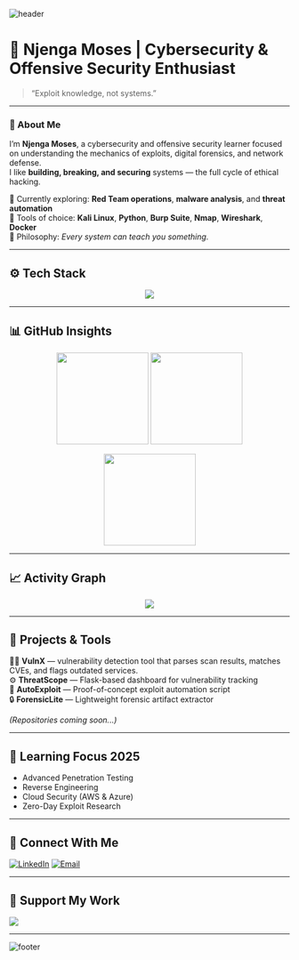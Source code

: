 ![header](https://capsule-render.vercel.app/api?type=waving&color=0:00ff00,100:000000&height=200&text=Njenga%20Moses&fontColor=00ff00&fontAlignY=35&desc=Cybersecurity%20Engineer%20%7C%20Offensive%20Security%20Learner&descAlignY=55)

# 🧠 Njenga Moses | Cybersecurity & Offensive Security Enthusiast

> “Exploit knowledge, not systems.”

---

### 👋 About Me
I’m **Njenga Moses**, a cybersecurity and offensive security learner focused on understanding the mechanics of exploits, digital forensics, and network defense.  
I like **building, breaking, and securing** systems — the full cycle of ethical hacking.

🔹 Currently exploring: **Red Team operations**, **malware analysis**, and **threat automation**  
🔹 Tools of choice: **Kali Linux**, **Python**, **Burp Suite**, **Nmap**, **Wireshark**, **Docker**  
🔹 Philosophy: *Every system can teach you something.*

---

## ⚙️ Tech Stack
<p align="center">
  <img src="https://skillicons.dev/icons?i=python,bash,linux,java,js,react,html,css,flask,docker,mysql,git,kali,vscode,postman,github" />
</p>

---

## 📊 GitHub Insights
<p align="center">
  <img src="https://github-readme-stats.vercel.app/api?username=njengamoses&show_icons=true&theme=tokyonight&hide_border=true" height="165"/>
  <img src="https://github-readme-stats.vercel.app/api/top-langs/?username=njengamoses&layout=compact&theme=tokyonight&hide_border=true" height="165"/>
</p>

<p align="center">
  <img src="https://github-readme-streak-stats.herokuapp.com?user=njengamoses&theme=tokyonight&hide_border=true" height="165"/>
</p>

---

## 📈 Activity Graph
<p align="center">
  <img src="https://github-readme-activity-graph.vercel.app/graph?username=njengamoses&theme=github-dark&hide_border=true&area=true&color=00ff00&point=00ff00" />
</p>

---

## 🧩 Projects & Tools
🕵️‍♂️ **VulnX** — vulnerability detection tool that parses scan results, matches CVEs, and flags outdated services.  
⚙️ **ThreatScope** — Flask-based dashboard for vulnerability tracking  
🧠 **AutoExploit** — Proof-of-concept exploit automation script  
🔒 **ForensicLite** — Lightweight forensic artifact extractor  

*(Repositories coming soon...)*

---

## 🧠 Learning Focus 2025
- Advanced Penetration Testing  
- Reverse Engineering  
- Cloud Security (AWS & Azure)  
- Zero-Day Exploit Research

---

## 💬 Connect With Me

[![LinkedIn](https://img.shields.io/badge/LinkedIn-000000?style=for-the-badge&logo=linkedin&logoColor=00ff00)](https://linkedin.com/in/YOUR_HANDLE)
[![Email](https://img.shields.io/badge/Email-000000?style=for-the-badge&logo=gmail&logoColor=00ff00)](mailto:njengamoses020@gmail.com)

---

## 🧩 Support My Work
<a href="https://www.buymeacoffee.com/YOUR_HANDLE">
  <img src="https://img.shields.io/badge/Buy%20Me%20a%20Coffee-000000?style=for-the-badge&logo=buymeacoffee&logoColor=00ff00" />
</a>

---

![footer](https://capsule-render.vercel.app/api?type=waving&color=0:000000,100:00ff00&height=120&section=footer)
